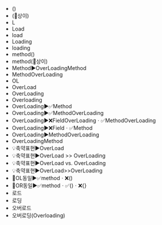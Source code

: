 ﻿- ()
- (🔴상이)
- L
- Load
- load
- Loading
- loading
- method()
- method(🔴상이)
- Method▶️OverLoadingMethod
- MethodOverLoading
- OL
- OverLoad
- OverLoading
- Overloading
- OverLoading▶️✅Method
- OverLoading▶️✅MethodOverLoading
- OverLoading▶️❌FieldOverLoadingㆍ✅MethodOverLoading
- OverLoading▶️❌Fieldㆍ✅Method
- OverLoading▶️MethodOverLoading
- OverLoadingMethod
- 💡축약표현▶️OverLoad
- 💡축약표현▶️OverLoad >> OverLoading
- 💡축약표현▶️OverLoad vs. OverLoading
- 💡축약표현▶️OverLoad>>OverLoading
- 📌OL동일▶️✅methodㆍ❌()
- 📌OR동일▶️✅methodㆍ✅()ㆍ❌{}
- 로드
- 로딩
- 오버로드
- 오버로딩(Overloading)
